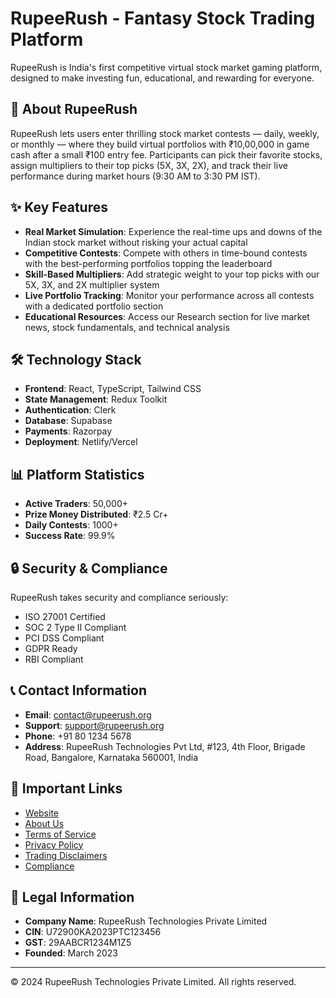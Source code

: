 # RupeeRush - Fantasy Stock Trading Platform

RupeeRush is India's first competitive virtual stock market gaming platform, designed to make investing fun, educational, and rewarding for everyone.

## 🚀 About RupeeRush

RupeeRush lets users enter thrilling stock market contests — daily, weekly, or monthly — where they build virtual portfolios with ₹10,00,000 in game cash after a small ₹100 entry fee. Participants can pick their favorite stocks, assign multipliers to their top picks (5X, 3X, 2X), and track their live performance during market hours (9:30 AM to 3:30 PM IST).

## ✨ Key Features

- **Real Market Simulation**: Experience the real-time ups and downs of the Indian stock market without risking your actual capital
- **Competitive Contests**: Compete with others in time-bound contests with the best-performing portfolios topping the leaderboard
- **Skill-Based Multipliers**: Add strategic weight to your top picks with our 5X, 3X, and 2X multiplier system
- **Live Portfolio Tracking**: Monitor your performance across all contests with a dedicated portfolio section
- **Educational Resources**: Access our Research section for live market news, stock fundamentals, and technical analysis

## 🛠️ Technology Stack

- **Frontend**: React, TypeScript, Tailwind CSS
- **State Management**: Redux Toolkit
- **Authentication**: Clerk
- **Database**: Supabase
- **Payments**: Razorpay
- **Deployment**: Netlify/Vercel

## 📊 Platform Statistics

- **Active Traders**: 50,000+
- **Prize Money Distributed**: ₹2.5 Cr+
- **Daily Contests**: 1000+
- **Success Rate**: 99.9%

## 🔒 Security & Compliance

RupeeRush takes security and compliance seriously:

- ISO 27001 Certified
- SOC 2 Type II Compliant
- PCI DSS Compliant
- GDPR Ready
- RBI Compliant

## 📞 Contact Information

- **Email**: contact@rupeerush.org
- **Support**: support@rupeerush.org
- **Phone**: +91 80 1234 5678
- **Address**: RupeeRush Technologies Pvt Ltd, #123, 4th Floor, Brigade Road, Bangalore, Karnataka 560001, India

## 🔗 Important Links

- [Website](https://rupeerush.org)
- [About Us](https://rupeerush.org/about)
- [Terms of Service](https://rupeerush.org/terms)
- [Privacy Policy](https://rupeerush.org/privacy)
- [Trading Disclaimers](https://rupeerush.org/disclaimers)
- [Compliance](https://rupeerush.org/compliance)

## 📄 Legal Information

- **Company Name**: RupeeRush Technologies Private Limited
- **CIN**: U72900KA2023PTC123456
- **GST**: 29AABCR1234M1Z5
- **Founded**: March 2023

---

© 2024 RupeeRush Technologies Private Limited. All rights reserved.